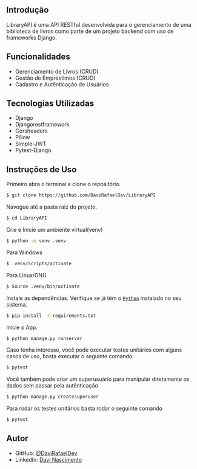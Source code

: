 ## Introdução

LibraryAPI é uma API RESTful desenvolvida para o gerenciamento de uma biblioteca de livros como parte de um projeto backend com uso de frameworks Django.

## Funcionalidades

- Gerenciamento de Livros (CRUD)
- Gestão de Empréstimos (CRUD)
- Cadastro e Autênticação de Usuários

## Tecnologias Utilizadas

- Django
- Djangorestframework
- Corsheaders
- Pillow
- Simple-JWT
- Pytest-Django

## Instruções de Uso

Primeiro abra o terminal e clone o repositório.
```bash
$ git clone https://github.com/DaviRafaelDev/LibraryAPI
```

Navegue até a pasta raiz do projeto.
```bash
$ cd LibraryAPI
```

Crie e Inicie um ambiente virtual(venv)
```bash
$ python -m venv .venv
```

Para Windows
```bash
$ .venv/Scripts/activate
```
Para Linux/GNU
```bash
$ Source .venv/bin/activate
```

Instale as dependências. Verifique se já têm o [`Python`](https://www.python.org/downloads/) instalado no seu sistema.
```bash
$ pip install -r requirements.txt
```

Inicie o App.
```bash
$ python manage.py runserver
```

Caso tenha interesse, você pode executar testes unitários com alguns casos de uso, basta executar o seguinte comando:
```bash
$ pytest
```

Você também pode criar um superusuário para manipular diretamente os dados sem passar pela autênticação
```bash
$ python manage.py createsuperuser
```

Para rodar os testes unitários basta rodar o seguinte comando
```bash
$ pytest
```

## Autor

- GitHub: [@DaviRafaelDev](https://github.com/DaviRafaelDev)
- LinkedIn: [Davi Nascimento](https://www.linkedin.com/in/davinascimentodev/)
